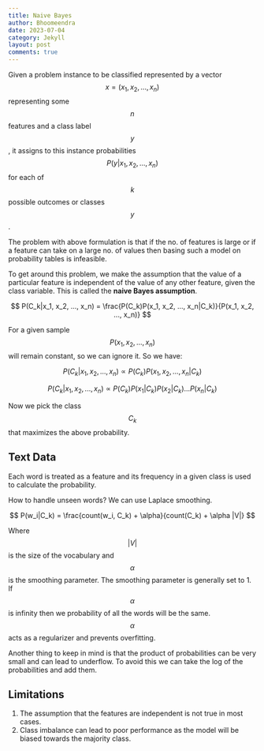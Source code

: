 ```yaml
---
title: Naive Bayes
author: Bhoomeendra 
date: 2023-07-04
category: Jekyll
layout: post
comments: true
---
```

Given a problem instance to be classified represented by a vector $$x = (x_1, x_2, ..., x_n)$$ representing some $$n$$ features and a class label $$y$$, it assigns to this instance probabilities $$P(y|x_1, x_2, ..., x_n)$$ for each of $$k$$ possible outcomes or classes $$y$$.

The problem with above formulation is that if the no. of features is large or if a feature can take on a large no. of values then basing such a model on probability tables is infeasible.

To get around this problem, we make the assumption that the value of a particular feature is independent of the value of any other feature, given the class variable. This is called the **naive Bayes assumption**.

$$ P(C_k|x_1, x_2, ..., x_n) = \frac{P(C_k)P(x_1, x_2, ..., x_n|C_k)}{P(x_1, x_2, ..., x_n)} $$

For a given sample $$ P(x_1, x_2, ..., x_n) $$ will remain constant, so we can ignore it. So we have:

$$ P(C_k|x_1, x_2, ..., x_n) \propto P(C_k)P(x_1, x_2, ..., x_n|C_k) $$

$$ P(C_k|x_1, x_2, ..., x_n) \propto P(C_k)P(x_1|C_k)P(x_2|C_k)...P(x_n|C_k) $$

Now we pick the class $$C_k$$ that maximizes the above probability.

## Text Data

Each word is treated as a feature and its frequency in a given class is used to calculate the probability.

How to handle unseen words? We can use Laplace smoothing.

$$ P(w_i|C_k) = \frac{count(w_i, C_k) + \alpha}{count(C_k) + \alpha |V|} $$

Where $$|V|$$ is the size of the vocabulary and $$\alpha$$ is the smoothing parameter. The smoothing parameter is generally set to 1. If $$\alpha$$ is infinity then we probability of all the words will be the same. $$\alpha$$ acts as a regularizer and prevents overfitting.

Another thing to keep in mind is that the product of probabilities can be very small and can lead to underflow. To avoid this we can take the log of the probabilities and add them.

## Limitations 
1. The assumption that the features are independent is not true in most cases.
2. Class imbalance can lead to poor performance as the model will be biased towards the majority class.

